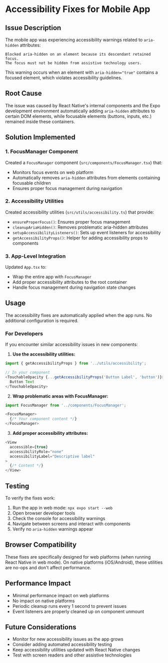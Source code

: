 # Accessibility Fixes for Mobile App

## Issue Description

The mobile app was experiencing accessibility warnings related to `aria-hidden` attributes:

```
Blocked aria-hidden on an element because its descendant retained focus. 
The focus must not be hidden from assistive technology users.
```

This warning occurs when an element with `aria-hidden="true"` contains a focused element, which violates accessibility guidelines.

## Root Cause

The issue was caused by React Native's internal components and the Expo development environment automatically adding `aria-hidden` attributes to certain DOM elements, while focusable elements (buttons, inputs, etc.) remained inside these containers.

## Solution Implemented

### 1. FocusManager Component

Created a `FocusManager` component (`src/components/FocusManager.tsx`) that:
- Monitors focus events on web platform
- Automatically removes `aria-hidden` attributes from elements containing focusable children
- Ensures proper focus management during navigation

### 2. Accessibility Utilities

Created accessibility utilities (`src/utils/accessibility.ts`) that provide:
- `ensureProperFocus()`: Ensures proper focus management
- `cleanupAriaHidden()`: Removes problematic aria-hidden attributes
- `setupAccessibilityListeners()`: Sets up event listeners for accessibility
- `getAccessibilityProps()`: Helper for adding accessibility props to components

### 3. App-Level Integration

Updated `App.tsx` to:
- Wrap the entire app with `FocusManager`
- Add proper accessibility attributes to the root container
- Handle focus management during navigation state changes

## Usage

The accessibility fixes are automatically applied when the app runs. No additional configuration is required.

### For Developers

If you encounter similar accessibility issues in new components:

1. **Use the accessibility utilities:**
```typescript
import { getAccessibilityProps } from '../utils/accessibility';

// In your component
<TouchableOpacity {...getAccessibilityProps('Button Label', 'button')}>
  Button Text
</TouchableOpacity>
```

2. **Wrap problematic areas with FocusManager:**
```typescript
import FocusManager from '../components/FocusManager';

<FocusManager>
  {/* Your component content */}
</FocusManager>
```

3. **Add proper accessibility attributes:**
```typescript
<View 
  accessible={true}
  accessibilityRole="none"
  accessibilityLabel="Descriptive label"
>
  {/* Content */}
</View>
```

## Testing

To verify the fixes work:

1. Run the app in web mode: `npx expo start --web`
2. Open browser developer tools
3. Check the console for accessibility warnings
4. Navigate between screens and interact with components
5. Verify no `aria-hidden` warnings appear

## Browser Compatibility

These fixes are specifically designed for web platforms (when running React Native in web mode). On native platforms (iOS/Android), these utilities are no-ops and don't affect performance.

## Performance Impact

- Minimal performance impact on web platforms
- No impact on native platforms
- Periodic cleanup runs every 1 second to prevent issues
- Event listeners are properly cleaned up on component unmount

## Future Considerations

- Monitor for new accessibility issues as the app grows
- Consider adding automated accessibility testing
- Keep accessibility utilities updated with React Native changes
- Test with screen readers and other assistive technologies 